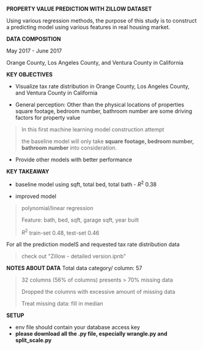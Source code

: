 **PROPERTY VALUE PREDICTION WITH ZILLOW DATASET**

Using various regression methods, the purpose of this study is to construct a predicting model using various features in real housing market.

**DATA COMPOSITION**

May 2017 - June 2017

Orange County, Los Angeles County, and Ventura County in California

**KEY OBJECTIVES**

- Visualize tax rate distribution in Orange County, Los Angeles County, and Ventura County in California

- General perception: Other than the physical locations of properties
  square footage, bedroom number, bathroom number are some driving factors for property value
  
> In this first machine learning model construction attempt
>
> the baseline model will only take **square footage, bedroom number, bathroom number** into consideration.

- Provide other models with better performance

**KEY TAKEAWAY**

- baseline model using sqft, total bed, total bath - $R^2$ 0.38

- improved model

> polynomial/linear regression
>
> Feature: bath, bed, sqft, garage sqft, year built
>
> $R^2$ train-set 0.48, test-set 0.46

For all the prediction modelS and requested tax rate distribution data

> check out "Zillow - detailed version.ipnb"

**NOTES ABOUT DATA**
Total data category/ column: 57

> 32 columns (56% of columns) presents > 70% missing data
>
> Dropped the columns with excessive amount of missing data
>
> Treat missing data: fill in median


**SETUP**

- env file should contain your database access key
- **please download all the .py file, especially wrangle.py and split_scale.py**





